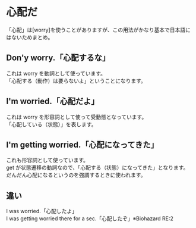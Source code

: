 # 心配だ

「心配」は[worry]を使うことがありますが、この用法がかなり基本で日本語にはないためまとめ。

## Don'y worry.「心配するな」

これは worry を動詞として使っています。  
「心配する（動作）は要らないよ」ということになります。

## I'm worried.「心配だよ」

これは worry を形容詞として使って受動態となっています。  
「心配している（状態）」を表します。

## I'm getting worried.「心配になってきた」

これも形容詞として使っています。  
get が状態遷移の動詞なので、「心配する（状態）になってきた」となります。  
だんだん心配になるというのを強調するときに使われます。

## 違い

I was worried.「心配したよ」  
I was getting worried there for a sec.「心配したぞ」※Biohazard RE:2
